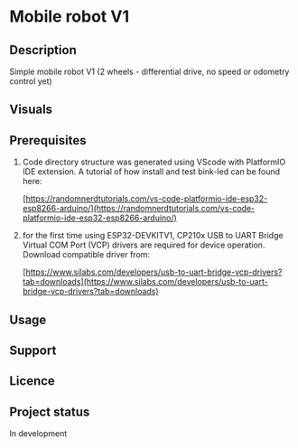 # Mobile robot V1

## Description
Simple mobile robot V1 (2 wheels - differential drive, no speed or odometry control yet)

## Visuals

## Prerequisites
1. Code directory structure was generated using VScode with PlatformIO IDE extension. A tutorial of how install and test bink-led can be found here:

    [https://randomnerdtutorials.com/vs-code-platformio-ide-esp32-esp8266-arduino/](https://randomnerdtutorials.com/vs-code-platformio-ide-esp32-esp8266-arduino/)

2. for the first time using ESP32-DEVKITV1, CP210x USB to UART Bridge Virtual COM Port (VCP) drivers are required for device operation. Download compatible driver from:

    [https://www.silabs.com/developers/usb-to-uart-bridge-vcp-drivers?tab=downloads](https://www.silabs.com/developers/usb-to-uart-bridge-vcp-drivers?tab=downloads)

## Usage

## Support

## Licence

## Project status
In development 


